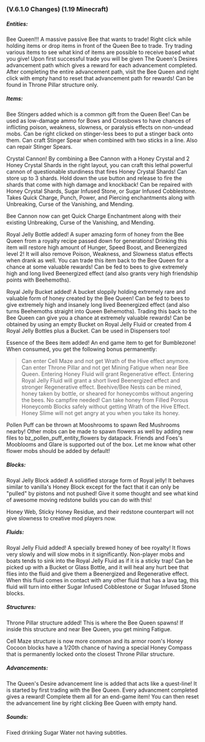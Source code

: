 ### **(V.6.1.0 Changes) (1.19 Minecraft)**

##### Entities:
Bee Queen!!! A massive passive Bee that wants to trade! Right click while holding items or drop items in front of the
 Queen Bee to trade. Try trading various items to see what kind of items are possible to receive based what you give!
 Upon first successful trade you will be given The Queen's Desires advancement path which gives a reward for each
 advancement completed. After completing the entire advancement path, visit the Bee Queen and right click with
 empty hand to reset that advancement path for rewards!
 Can be found in Throne Pillar structure only.

##### Items:
Bee Stingers added which is a common gift from the Queen Bee! Can be used as low-damage ammo for Bows and Crossbows
 to have chances of inflicting poison, weakness, slowness, or paralysis effects on non-undead mobs.
 Can be right clicked on stinger-less bees to put a stinger back onto them.
 Can craft Stinger Spear when combined with two sticks in a line. Also can repair Stinger Spears.

Crystal Cannon! By combining a Bee Cannon with a Honey Crystal and 2 Honey Crystal Shards in the right layout,
 you can craft this lethal powerful cannon of questionable sturdiness that fires Honey Crystal Shards!
 Can store up to 3 shards. Hold down the use button and release to fire the shards that come with high damage and knockback!
 Can be repaired with Honey Crystal Shards, Sugar Infused Stone, or Sugar Infused Cobblestone.
 Takes Quick Charge, Punch, Power, and Piercing enchantments along with Unbreaking, Curse of the Vanishing, and Mending.

Bee Cannon now can get Quick Charge Enchantment along with their existing Unbreaking, Curse of the Vanishing, and Mending.

Royal Jelly Bottle added! A super amazing form of honey from the Bee Queen from a royalty recipe passed down for generations!
 Drinking this item will restore high amount of Hunger, Speed Boost, and Beenergized level 2!
 It will also remove Poison, Weakness, and Slowness status effects when drank as well.
 You can trade this item back to the Bee Queen for a chance at some valuable rewards!
 Can be fed to bees to give extremely high and long lived Beenergized effect (and also grants very high friendship points with Beehemoths).

Royal Jelly Bucket added! A bucket sloppily holding extremely rare and valuable form of honey created by the Bee Queen!
 Can be fed to bees to give extremely high and insanely long lived Beenergized effect (and also turns Beehemoths
 straight into Queen Behemoths). Trading this back to the Bee Queen can give you a chance at extremely valuable rewards!
 Can be obtained by using an empty Bucket on Royal Jelly Fluid or created from 4 Royal Jelly Bottles plus a Bucket.
 Can be used in Dispensers too!

Essence of the Bees item added! An end game item to get for Bumblezone! When consumed, you get the following bonus permanently:
> Can enter Cell Maze and not get Wrath of the Hive effect anymore.
> Can enter Throne Pillar and not get Mining Fatigue when near Bee Queen.
> Entering Honey Fluid will grant Regenerative effect.
> Entering Royal Jelly Fluid will grant a short lived Beenergized effect and stronger Regenerative effect.
> Beehive/Bee Nests can be mined, honey taken by bottle, or sheared for honeycombs without angering the bees. No campfire needed!
> Can take honey from Filled Porous Honeycomb Blocks safely without getting Wrath of the Hive Effect.
> Honey Slime will not get angry at you when you take its honey.

Pollen Puff can be thrown at Mooshrooms to spawn Red Mushrooms nearby!
 Other mobs can be made to spawn flowers as well by adding new files to bz_pollen_puff_entity_flowers by datapack.
 Friends and Foes's Mooblooms and Glare is supported out of the box. Let me know what other flower mobs should be added by default!

##### Blocks:
Royal Jelly Block added! A solidified storage form of Royal jelly!
 It behaves similar to vanilla's Honey Block except for the fact that it can only be "pulled" by pistons and not pushed!
 Give it some thought and see what kind of awesome moving redstone builds you can do with this!

Honey Web, Sticky Honey Residue, and their redstone counterpart will not give slowness to creative mod players now.

##### Fluids:
Royal Jelly Fluid added! A specially brewed honey of bee royalty! It flows very slowly and will slow mobs in it significantly.
 Non-player mobs and boats tends to sink into the Royal Jelly Fluid as if it is a sticky trap!
 Can be picked up with a Bucket or Glass Bottle, and it will heal any hurt bee that flies into the fluid and give them a Beenergized and Regenerative effect.
 When this fluid comes in contact with any other fluid that has a lava tag, this fluid will turn into either Sugar Infused Cobblestone or Sugar Infused Stone blocks.

##### Structures:
Throne Pillar structure added! This is where the Bee Queen spawns!
 If inside this structure and near Bee Queen, you get mining Fatigue.

Cell Maze structure is now more common and its armor room's Honey Cocoon blocks have a 1/20th chance of having a special
 Honey Compass that is permanently locked onto the closest Throne Pillar structure.

##### Advancements:
The Queen's Desire advancement line is added that acts like a quest-line! It is started by first trading with the Bee Queen.
 Every advancment completed gives a reward! Complete them all for an end-game item!
 You can then reset the advancement line by right clicking Bee Queen with empty hand.

##### Sounds:
Fixed drinking Sugar Water not having subtitles.
